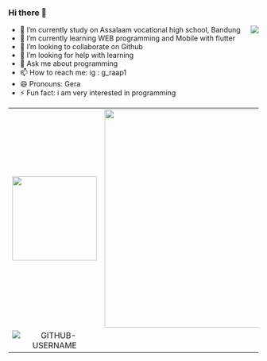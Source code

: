 ### Hi there 👋
<img src="https://user-images.githubusercontent.com/5713670/87202985-820dcb80-c2b6-11ea-9f56-7ec461c497c3.gif" align="right">

- 🔭 I’m currently study on Assalaam vocational high school, Bandung
- 🌱 I’m currently learning WEB programming and Mobile with flutter
- 👯 I’m looking to collaborate on Github
- 🤔 I’m looking for help with learning
- 💬 Ask me about programming
- 📫 How to reach me: ig : g_raap1
- 😄 Pronouns: Gera
- ⚡ Fun fact: i am very interested in programming

<table>
  <tr>
    <td><img src="https://github-readme-stats.vercel.app/api/top-langs/?username=GeraAnggaraPutra&layout=compact" height=170/></td>
    <td><img src="https://github-readme-stats.vercel.app/api?username=GeraAnggaraPutra&hide=contribs,prs&show_icons=true&hide_border=true&title_color=000" width=440/></td>
  </tr>
  <tr collspan="2">
    <td style="text-align: center"><img src="https://komarev.com/ghpvc/?username=GeraAnggaraPutra&label=Profile%20views&color=ce9927&style=flat" alt="GITHUB-USERNAME" /></td>
  </tr>
</table>

